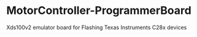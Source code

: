 # MotorController-ProgrammerBoard
Xds100v2 emulator board for Flashing Texas Instruments C28x devices
